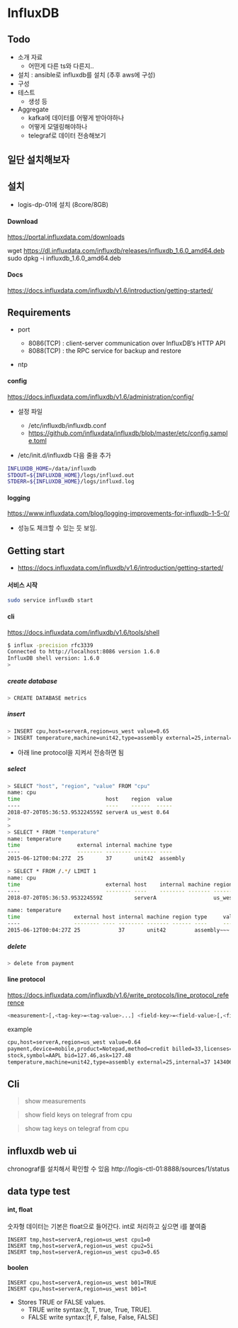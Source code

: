 # InfluxDB

## Todo
* 소개 자료
  * 어떤게 다른 ts와 다른지..
* 설치 : ansible로 influxdb를 설치 (추후 aws에 구성)
* 구성
* 테스트
  * 생성 등
* Aggregate
  * kafka에 데이터를 어떻게 받아야하나
  * 어떻게 모델링해야하나
  * telegraf로 데이터 전송해보기

일단 설치해보자
--------
 ## 설치
 * logis-dp-01에 설치 (8core/8GB)

#### Download
https://portal.influxdata.com/downloads

wget https://dl.influxdata.com/influxdb/releases/influxdb_1.6.0_amd64.deb
sudo dpkg -i influxdb_1.6.0_amd64.deb

#### Docs
https://docs.influxdata.com/influxdb/v1.6/introduction/getting-started/


## Requirements
* port
  * 8086(TCP) : client-server communication over InfluxDB’s HTTP API
  * 8088(TCP) : the RPC service for backup and restore

* ntp


#### config
https://docs.influxdata.com/influxdb/v1.6/administration/config/

* 설정 파일
  * /etc/influxdb/influxdb.conf
  * https://github.com/influxdata/influxdb/blob/master/etc/config.sample.toml

* /etc/init.d/influxdb
다음 줄을 추가
~~~bash
INFLUXDB_HOME=/data/influxdb
STDOUT=${INFLUXDB_HOME}/logs/influxd.out
STDERR=${INFLUXDB_HOME}/logs/influxd.log
~~~

#### logging
https://www.influxdata.com/blog/logging-improvements-for-influxdb-1-5-0/
- 성능도 체크할 수 있는 듯 보임.


## Getting start
* https://docs.influxdata.com/influxdb/v1.6/introduction/getting-started/

#### 서비스 시작
~~~bash
sudo service influxdb start
~~~

#### cli
https://docs.influxdata.com/influxdb/v1.6/tools/shell

~~~bash
$ influx -precision rfc3339
Connected to http://localhost:8086 version 1.6.0
InfluxDB shell version: 1.6.0
> 
~~~
##### create database
~~~bash
> CREATE DATABASE metrics
~~~

##### insert
~~~bash
> INSERT cpu,host=serverA,region=us_west value=0.65
> INSERT temperature,machine=unit42,type=assembly external=25,internal=37 1434067467000000000
~~~
* 아래 line protocol을 지켜서 전송하면 됨

##### select
~~~bash
> SELECT "host", "region", "value" FROM "cpu"
name: cpu
time                           host    region  value
----                           ----    ------  -----
2018-07-20T05:36:53.953224559Z serverA us_west 0.64
>
>
> SELECT * FROM "temperature"
name: temperature
time                  external internal machine type
----                  -------- -------- ------- ----
2015-06-12T00:04:27Z  25       37       unit42  assembly

> SELECT * FROM /.*/ LIMIT 1
name: cpu
time                           external host    internal machine region  type value
----                           -------- ----    -------- ------- ------  ---- -----
2018-07-20T05:36:53.953224559Z          serverA                  us_west      0.64

name: temperature
time                 external host internal machine region type     value
----                 -------- ---- -------- ------- ------ ----     -----
2015-06-12T00:04:27Z 25            37       unit42         assembly~~~
~~~

##### delete
~~~bash
> delete from payment
~~~

#### line protocol
https://docs.influxdata.com/influxdb/v1.6/write_protocols/line_protocol_reference

~~~bash
<measurement>[,<tag-key>=<tag-value>...] <field-key>=<field-value>[,<field2-key>=<field2-value>...] [unix-nano-timestamp]
~~~

example
~~~bash
cpu,host=serverA,region=us_west value=0.64
payment,device=mobile,product=Notepad,method=credit billed=33,licenses=3i 1434067467100293230
stock,symbol=AAPL bid=127.46,ask=127.48
temperature,machine=unit42,type=assembly external=25,internal=37 1434067467000000000
~~~

## Cli
> show measurements

> show field keys on telegraf from cpu

> show tag keys on telegraf from cpu

## influxdb web ui
chronograf를 설치해서 확인할 수 있음
http://logis-ctl-01:8888/sources/1/status


## data type test
#### int, float
숫자형 데이터는 기본은 float으로 들어간다. int로 처리하고 싶으면 i를 붙여줌
~~~
INSERT tmp,host=serverA,region=us_west cpu1=0
INSERT tmp,host=serverA,region=us_west cpu2=5i
INSERT tmp,host=serverA,region=us_west cpu3=0.65
~~~

#### boolen
~~~
INSERT cpu,host=serverA,region=us_west b01=TRUE
INSERT cpu,host=serverA,region=us_west b01=t
~~~
* Stores TRUE or FALSE values.
  * TRUE write syntax:[t, T, true, True, TRUE].
  * FALSE write syntax:[f, F, false, False, FALSE]